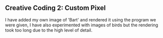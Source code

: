 ## Creative Coding 2: Custom Pixel

I have added my own image of 'Bart' and rendered it using the program we were given, I have also experimented with images of birds but the rendering took too long due to the high level of detail.
